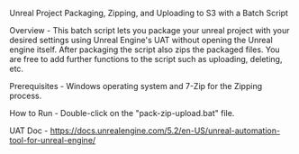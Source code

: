Unreal Project Packaging, Zipping, and Uploading to S3 with a Batch Script

Overview - This batch script lets you package your unreal project with your desired settings using Unreal Engine's UAT without opening the Unreal engine itself. After packaging the script also zips the packaged files. You are free to add further functions to the script such as uploading, deleting, etc.

Prerequisites - Windows operating system and 7-Zip for the Zipping process.

How to Run - Double-click on the "pack-zip-upload.bat" file.

UAT Doc - https://docs.unrealengine.com/5.2/en-US/unreal-automation-tool-for-unreal-engine/
